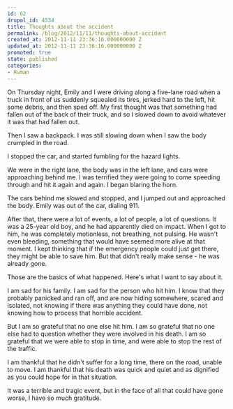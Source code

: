 ```yaml
---
id: 62
drupal_id: 4534
title: Thoughts about the accident
permalink: /blog/2012/11/11/thoughts-about-accident
created_at: 2012-11-11 23:36:16.000000000 Z
updated_at: 2012-11-11 23:36:16.000000000 Z
promoted: true
state: published
categories:
- Human
---
```

On Thursday night, Emily and I were driving along a five-lane road when a truck in front of us suddenly squealed its tires, jerked hard to the left, hit some debris, and then sped off. My first thought was that something had fallen out of the back of their truck, and so I slowed down to avoid whatever it was that had fallen out.

Then I saw a backpack. I was still slowing down when I saw the body crumpled in the road. 

I stopped the car, and started fumbling for the hazard lights. 

We were in the right lane, the body was in the left lane, and cars were approaching behind me. I was terrified they were going to come speeding through and hit it again and again. I began blaring the horn.

The cars behind me slowed and stopped, and I jumped out and approached the body. Emily was out of the car, dialing 911.

After that, there were a lot of events, a lot of people, a lot of questions. It was a 25-year old boy, and he had apparently died on impact. When I got to him, he was completely motionless, not breathing, not pulsing. He wasn't even bleeding, something that would have seemed more alive at that moment. I kept thinking that if the emergency people could just get there, they might be able to save him. But that didn't really make sense - he was already gone.

Those are the basics of what happened. Here's what I want to say about it.

I am sad for his family. I am sad for the person who hit him. I know that they probably panicked and ran off, and are now hiding somewhere, scared and isolated, not knowing if there was anything they could have done, not knowing how to process that horrible accident. 

But I am so grateful that no one else hit him. I am so grateful that no one else had to question whether they were involved in his death. I am so grateful that we were able to stop in time, and were able to stop the rest of the traffic.

I am thankful that he didn't suffer for a long time, there on the road, unable to move. I am thankful that his death was quick and quiet and as dignified as you could hope for in that situation.

It was a terrible and tragic event, but in the face of all that could have gone worse, I have so much gratitude.
